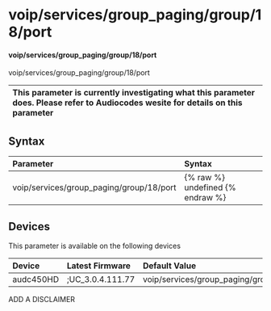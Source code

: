 ﻿---
description: voip/services/group_paging/group/18/port
search: false
---

# voip/services/group_paging/group/18/port

#### voip/services/group_paging/group/18/port

voip/services/group_paging/group/18/port


| This parameter is currently investigating what this parameter does. Please refer to Audiocodes wesite for details on this parameter | 
| :--- |

## Syntax
| Parameter | Syntax |
| :--- | :--- |
|voip/services/group_paging/group/18/port | {% raw %} undefined {% endraw %}|

## Devices
This parameter is available on the following devices

| Device | Latest Firmware | Default Value |
|:---|:---|:---|
| audc450HD | ;UC_3.0.4.111.77 | voip/services/group_paging/group/18/port=8888 

ADD A DISCLAIMER
